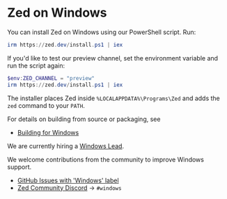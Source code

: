 # Zed on Windows

You can install Zed on Windows using our PowerShell script. Run:

```powershell
irm https://zed.dev/install.ps1 | iex
```

If you'd like to test our preview channel, set the environment variable and run
the script again:

```powershell
$env:ZED_CHANNEL = "preview"
irm https://zed.dev/install.ps1 | iex
```

The installer places Zed inside `%LOCALAPPDATA%\Programs\Zed` and adds the
`zed` command to your `PATH`.

For details on building from source or packaging, see
- [Building for Windows](./development/windows.md)

We are currently hiring a [Windows Lead](https://zed.dev/jobs/windows-lead).

We welcome contributions from the community to improve Windows support.

- [GitHub Issues with 'Windows' label](https://github.com/zed-industries/zed/issues?q=is%3Aissue+is%3Aopen+label%3Awindows)
- [Zed Community Discord](https://zed.dev/community-links) -> `#windows`
